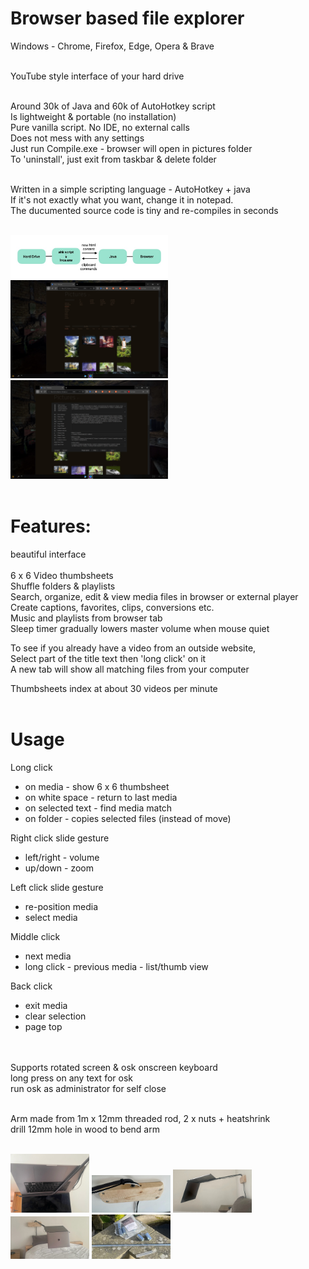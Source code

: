 
# Browser based file explorer<br>

Windows - Chrome, Firefox, Edge, Opera & Brave<br><br>

YouTube style interface of your hard drive<br><br>

Around 30k of Java and 60k of AutoHotkey script<br>
Is lightweight & portable (no installation)<br>
Pure vanilla script. No IDE, no external calls<br> 
Does not mess with any settings<br>
Just run Compile.exe - browser will open in pictures folder<br>
To 'uninstall', just exit from taskbar & delete folder<br><br>

Written in a simple scripting language - AutoHotkey + java<br>
If it's not exactly what you want, change it in notepad.<br>
The ducumented source code is tiny and re-compiles in seconds<br><br>

<img src="screens/inca overview.jpg" width="50%"/>
<img src="screens/Screen 1.jpg" width="50%"/>
<img src="screens/Screen 2.jpg" width="50%"/><br><br>

# Features:

beautiful interface<br><br>
6 x 6 Video thumbsheets<br>
Shuffle folders & playlists<br>
Search, organize, edit & view media files in browser or external player<br>
Create captions, favorites, clips, conversions etc.<br>
Music and playlists from browser tab<br>
Sleep timer gradually lowers master volume when mouse quiet<br>

To see if you already have a video from an outside website,<br>
Select part of the title text then 'long click' on it<br>
A new tab will show all matching files from your computer<br>

Thumbsheets index at about 30 videos per minute<br><br>

# Usage

Long click
- on media - show 6 x 6 thumbsheet
- on white space - return to last media
- on selected text - find media match
- on folder - copies selected files (instead of move)

Right click slide gesture
- left/right - volume
- up/down - zoom

Left click slide gesture
- re-position media
- select media

Middle click
- next media
- long click - previous media - list/thumb view

Back click
- exit media
- clear selection
- page top

<br><br>Supports rotated screen & osk onscreen keyboard<br>
long press on any text for osk<br>
run osk as administrator for self close<br><br>

Arm made from 1m x 12mm threaded rod, 2 x nuts + heatshrink<br>
drill 12mm hole in wood to bend arm<br><br>

<img src="screens/computer arm 3.jpg" width="25%">
<img src="screens/computer arm 4.jpg" width="25%">
<img src="screens/computer arm 1.jpg" width="25%">
<img src="screens/computer arm 2.jpg" width="25%">
<img src="screens/computer arm 5.jpg" width="25%"/>

